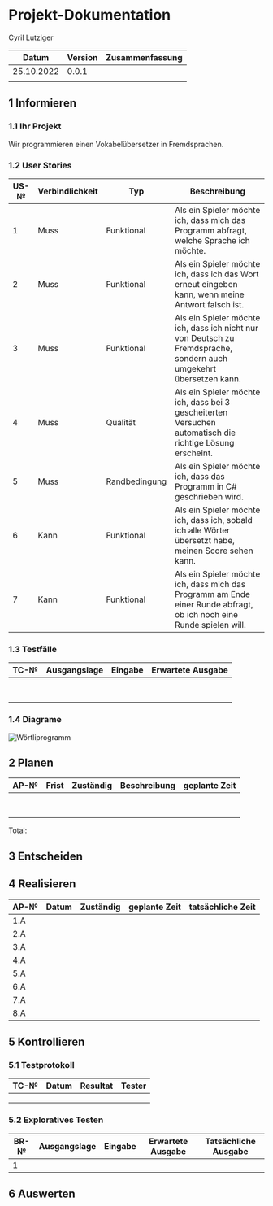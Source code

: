 
# Projekt-Dokumentation


Cyril Lutziger

| Datum | Version | Zusammenfassung                                              |
| ----- | ------- | ------------------------------------------------------------ |
| 25.10.2022      | 0.0.1        |                                                              |
|       |         |                                                              |

## 1 Informieren

### 1.1 Ihr Projekt

Wir programmieren einen Vokabelübersetzer in Fremdsprachen.

### 1.2 User Stories

| US-№ | Verbindlichkeit | Typ  | Beschreibung                       |
| ---- | --------------- | ---- | ---------------------------------- |
| 1    |  Muss               |Funktional      | Als ein Spieler möchte ich, dass mich das Programm abfragt, welche Sprache ich möchte. |
| 2    |  Muss               |Funktional      | Als ein Spieler möchte ich, dass ich das Wort erneut eingeben kann, wenn meine Antwort falsch ist. |     
| 3    |  Muss               |Funktional      | Als ein Spieler möchte ich, dass ich nicht nur von Deutsch zu Fremdsprache, sondern auch umgekehrt übersetzen kann. |                                    
| 4    |  Muss               |Qualität        | Als ein Spieler möchte ich, dass bei 3 gescheiterten Versuchen automatisch die richtige Lösung erscheint. |   
| 5    |  Muss               |Randbedingung   | Als ein Spieler möchte ich, dass das Programm in C# geschrieben wird. |
| 6    |  Kann               |Funktional      | Als ein Spieler möchte ich, dass ich, sobald ich alle Wörter übersetzt habe, meinen Score sehen kann. |
| 7    |  Kann               |Funktional      | Als ein Spieler möchte ich, dass mich das Programm am Ende einer Runde abfragt, ob ich noch eine Runde spielen will. |

### 1.3 Testfälle

| TC-№ | Ausgangslage | Eingabe | Erwartete Ausgabe |
| ---- | ------------ | ------- | ----------------- |
|      |              |         |                   |
|      |              |         |                   |       
|      |              |         |                   |       
|      |              |         |                   |
|      |              |         |                   |
|      |              |         |                   |
|      |              |         |                   |
|      |              |         |                   |


### 1.4 Diagrame
![Wörtliprogramm](https://user-images.githubusercontent.com/110893302/197729871-087caa44-63d1-4f8c-bafc-420b917b1983.png)

## 2 Planen

| AP-№ | Frist | Zuständig | Beschreibung | geplante Zeit |
| ---- | ----- | --------- | ------------ | ------------- |
|      |       |           |              |               |
|      |       |           |              |               |
|      |       |           |              |               |
|      |       |           |              |               |
|      |       |           |              |               |
|      |       |           |              |               |
|      |       |           |              |               |
|      |       |           |              |               |

Total: 


## 3 Entscheiden



## 4 Realisieren

| AP-№ | Datum | Zuständig | geplante Zeit | tatsächliche Zeit |
| ---- | ----- | --------- | ------------- | ----------------- |
| 1.A  |       |           |               |                   |
| 2.A  |       |           |               |                   |
| 3.A  |       |           |               |                   |
| 4.A  |       |           |               |                   |
| 5.A  |       |           |               |                   |
| 6.A  |       |           |               |                   |
| 7.A  |       |           |               |                   |
| 8.A  |       |           |               |                   |

## 5 Kontrollieren

### 5.1 Testprotokoll

|  TC-№ | Datum | Resultat | Tester |
| ----- | -------- | ------ | ------- |
|       |          |        |         |
|       |          |        |         |
|       |          |        |         |



### 5.2 Exploratives Testen

| BR-№ | Ausgangslage | Eingabe | Erwartete Ausgabe | Tatsächliche Ausgabe |
| ---- | ------------ | ------- | ----------------- | -------------------- |
| 1    |              |         |                   |                      |

## 6 Auswerten
